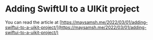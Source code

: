 # Adding SwiftUI to a UIKit project
You can read the article  at [https://maysamsh.me/2022/03/01/adding-swiftui-to-a-uikit-project/](https://maysamsh.me/2022/03/01/adding-swiftui-to-a-uikit-project/)
